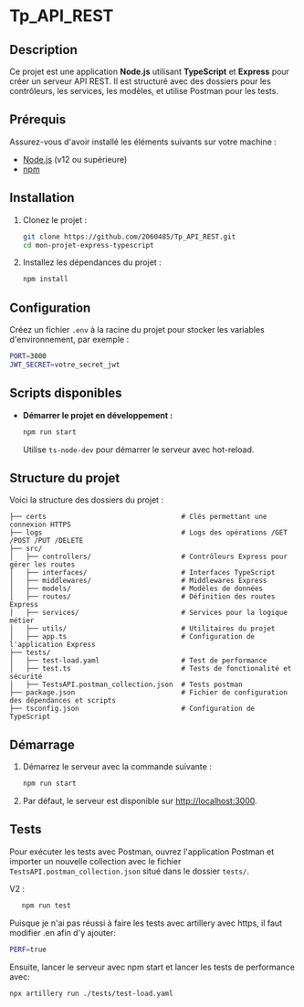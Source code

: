 # Tp_API_REST

## Description

Ce projet est une application **Node.js** utilisant **TypeScript** et **Express** pour créer un serveur API REST. Il est structuré avec des dossiers pour les contrôleurs, les services, les modèles, et utilise Postman pour les tests.

## Prérequis

Assurez-vous d'avoir installé les éléments suivants sur votre machine :

- [Node.js](https://nodejs.org/en/) (v12 ou supérieure)
- [npm](https://www.npmjs.com/)

## Installation

1. Clonez le projet :

   ```bash
   git clone https://github.com/2060485/Tp_API_REST.git
   cd mon-projet-express-typescript

   ```

2. Installez les dépendances du projet :

   ```bash
   npm install
   ```

## Configuration

Créez un fichier `.env` à la racine du projet pour stocker les variables d'environnement, par exemple :

```bash
PORT=3000
JWT_SECRET=votre_secret_jwt
```

## Scripts disponibles

- **Démarrer le projet en développement :**

   ```bash
   npm run start
   ```

   Utilise `ts-node-dev` pour démarrer le serveur avec hot-reload.

## Structure du projet

Voici la structure des dossiers du projet :

```
├── certs                                 # Clés permettant une connexion HTTPS
├── logs                                  # Logs des opérations /GET /POST /PUT /DELETE
├── src/
│   ├── controllers/                      # Contrôleurs Express pour gérer les routes
│   ├── interfaces/                       # Interfaces TypeScript
│   ├── middlewares/                      # Middlewares Express
│   ├── models/                           # Modèles de données
│   ├── routes/                           # Définition des routes Express
│   ├── services/                         # Services pour la logique métier
│   ├── utils/                            # Utilitaires du projet
│   ├── app.ts                            # Configuration de l'application Express
├── tests/
│   ├── test-load.yaml                    # Test de performance
│   ├── test.ts                           # Tests de fonctionalité et sécurité
│   ├── TestsAPI.postman_collection.json  # Tests postman
├── package.json                          # Fichier de configuration des dépendances et scripts
├── tsconfig.json                         # Configuration de TypeScript
```

## Démarrage

1. Démarrez le serveur avec la commande suivante :

   ```bash
   npm run start
   ```

2. Par défaut, le serveur est disponible sur [http://localhost:3000](http://localhost:3000).

## Tests

Pour exécuter les tests avec Postman, ouvrez l'application Postman et importer un nouvelle collection avec le fichier `TestsAPI.postman_collection.json` situé dans le dossier `tests/`.

V2 : 
   ```bash
      npm run test
   ```

Puisque je n'ai pas réussi à faire les tests avec artillery avec https, il faut modifier .en afin d'y ajouter:

```bash
PERF=true
```

Ensuite, lancer le serveur avec npm start et lancer les tests de performance avec:

```bash
npx artillery run ./tests/test-load.yaml
```